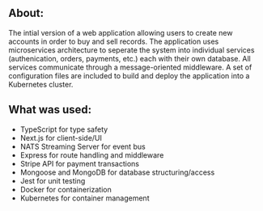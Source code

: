 ## About:
The intial version of a web application allowing users to create new accounts in order to buy and sell records. The application uses microservices architecture to seperate the system into individual services (authenication, orders, payments, etc.) each with their own database. All services communicate through a message-oriented middleware. A set of configuration files are included to build and deploy the application into a Kubernetes cluster. 

## What was used:
- TypeScript for type safety
- Next.js for client-side/UI
- NATS Streaming Server for event bus
- Express for route handling and middleware
- Stripe API for payment transactions
- Mongoose and MongoDB for database structuring/access
- Jest for unit testing
- Docker for containerization
- Kubernetes for container management 
